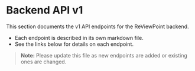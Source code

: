 # Backend API v1

This section documents the v1 API endpoints for the ReViewPoint backend.

- Each endpoint is described in its own markdown file.
- See the links below for details on each endpoint.

> **Note:** Please update this file as new endpoints are added or existing ones are changed.
